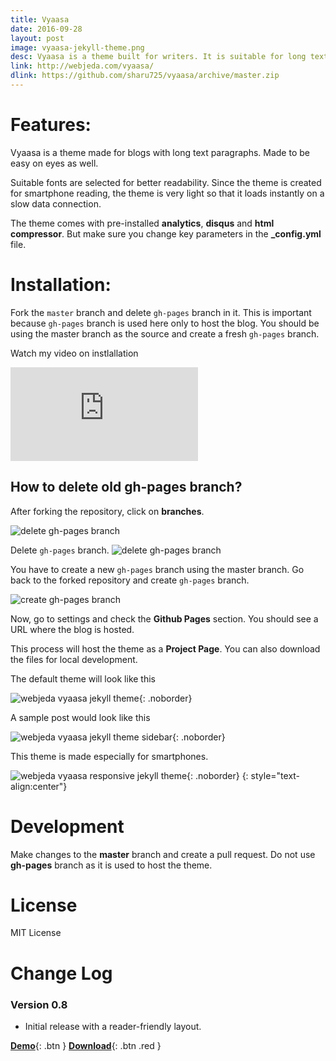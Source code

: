 ```yaml
---
title: Vyaasa
date: 2016-09-28
layout: post
image: vyaasa-jekyll-theme.png
desc: Vyaasa is a theme built for writers. It is suitable for long text posts.
link: http://webjeda.com/vyaasa/
dlink: https://github.com/sharu725/vyaasa/archive/master.zip
---
```


# Features:
Vyaasa is a theme made for blogs with long text paragraphs. Made to be easy on eyes as well. 

Suitable fonts are selected for better readability. Since the theme is created for smartphone reading, the theme is very light so that it loads instantly on a slow data connection.

The theme comes with pre-installed **analytics**, **disqus** and **html compressor**. But make sure you change key parameters in the **_config.yml** file.

# Installation: 
Fork the ``master`` branch and delete ``gh-pages`` branch in it. This is important because ``gh-pages`` branch is used here only to host the blog. You should be using the master branch as the source and create a fresh ``gh-pages`` branch.

Watch my video on instlallation
<iframe class="video" src="https://www.youtube.com/embed/T2nx6tj-ZH4?rel=0?rel=0" frameborder="0" allowfullscreen></iframe>

## How to delete old **gh-pages** branch?
After forking the repository, click on **branches**.

![delete gh-pages branch](http://blog.webjeda.com/images/delete-github-branch.png)

Delete ``gh-pages`` branch.
![delete gh-pages branch](http://blog.webjeda.com/images/delete-github-branch-2.png)

You have to create a new ``gh-pages`` branch using the master branch. Go back to the forked repository and create ``gh-pages`` branch.

![create gh-pages branch](http://blog.webjeda.com/images/create-gh-pages-branch.JPG)

Now, go to settings and check the **Github Pages** section. You should see a URL where the blog is hosted.

This process will host the theme as a **Project Page**. You can also download the files for local development. 

The default theme will look like this

![webjeda vyaasa jekyll theme](http://webjeda.com/vyaasa/images/vyaasa-jekyll-theme-1.png){: .noborder}


A sample post would look like this

![webjeda vyaasa jekyll theme sidebar](http://webjeda.com/vyaasa/images/vyaasa-jekyll-theme-2.png){: .noborder}


This theme is made especially for smartphones.

![webjeda vyaasa responsive jekyll theme](http://webjeda.com/vyaasa/images/vyaasa-responsive-jekyll-theme-1.png){: .noborder}
{: style="text-align:center"}

# Development
Make changes to the **master** branch and create a pull request. Do not use **gh-pages** branch as it is used to host the theme.

# License
MIT License

# Change Log

### Version 0.8
* Initial release with a reader-friendly layout.


[**Demo**]({{page.link}}){: .btn }
[**Download**]({{page.dlink}}){: .btn .red }